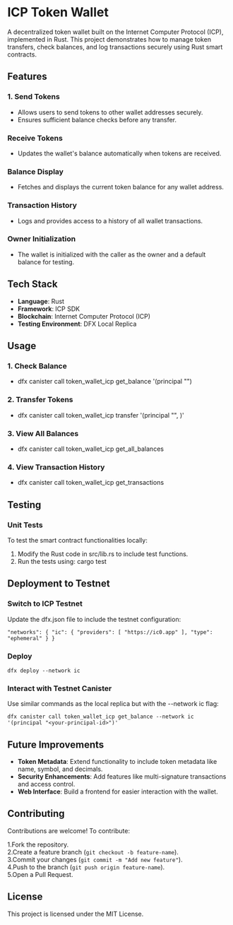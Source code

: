 # **ICP Token Wallet**

A decentralized token wallet built on the Internet Computer Protocol (ICP), implemented in Rust. This project demonstrates how to manage token transfers, check balances, and log transactions securely using Rust smart contracts.

## **Features**
### **1. Send Tokens**

  * Allows users to send tokens to other wallet addresses securely.
  * Ensures sufficient balance checks before any transfer.
    
### **Receive Tokens**

  * Updates the wallet's balance automatically when tokens are received.

### **Balance Display**

  * Fetches and displays the current token balance for any wallet address.

### **Transaction History**

* Logs and provides access to a history of all wallet transactions.

### **Owner Initialization**

* The wallet is initialized with the caller as the owner and a default balance for testing.
  
## **Tech Stack**
- **Language**: Rust
- **Framework**: ICP SDK
- **Blockchain**: Internet Computer Protocol (ICP)
- **Testing Environment**: DFX Local Replica

## **Usage**
### **1. Check Balance**
- dfx canister call token_wallet_icp get_balance '(principal "<your-principal-id>")
### **2. Transfer Tokens**
- dfx canister call token_wallet_icp transfer '(principal "<recipient-principal-id>", <amount>)'
### **3. View All Balances**
- dfx canister call token_wallet_icp get_all_balances
### **4. View Transaction History**
- dfx canister call token_wallet_icp get_transactions

## **Testing**
### **Unit Tests**
To test the smart contract functionalities locally:

  1. Modify the Rust code in src/lib.rs to include test functions.
  2. Run the tests using: cargo test

## **Deployment to Testnet**
### **Switch to ICP Testnet**

Update the dfx.json file to include the testnet configuration:

`"networks": {
  "ic": {
    "providers": [
      "https://ic0.app"
    ],
    "type": "ephemeral"
  }
}`
### **Deploy**

`dfx deploy --network ic`

### **Interact with Testnet Canister**
Use similar commands as the local replica but with the --network ic flag:

`dfx canister call token_wallet_icp get_balance --network ic '(principal "<your-principal-id>")'`

## **Future Improvements**
- **Token Metadata**: Extend functionality to include token metadata like name, symbol, and decimals.
- **Security Enhancements**: Add features like multi-signature transactions and access control.
- **Web Interface**: Build a frontend for easier interaction with the wallet.

## **Contributing**
Contributions are welcome! To contribute:

1.Fork the repository.<br>
2.Create a feature branch (`git checkout -b feature-name`).<br>
3.Commit your changes (`git commit -m "Add new feature"`).<br>
4.Push to the branch (`git push origin feature-name`).<br>
5.Open a Pull Request.<br>

## **License**
This project is licensed under the MIT License.


